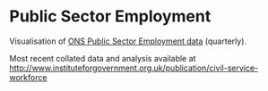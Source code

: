 Public Sector Employment
=======================

Visualisation of [ONS Public Sector Employment data](http://www.ons.gov.uk/ons/rel/pse/public-sector-employment/index.html) (quarterly).

Most recent collated data and analysis available at http://www.instituteforgovernment.org.uk/publication/civil-service-workforce
